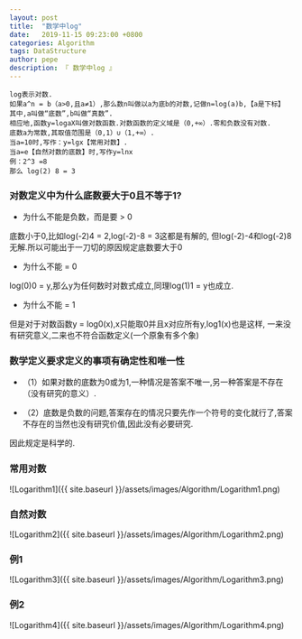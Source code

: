 ```yaml
---
layout: post
title:  "数学中log"
date:   2019-11-15 09:23:00 +0800
categories: Algorithm
tags: DataStructure
author: pepe
description: 『 数学中log 』
---
```




```
log表示对数.
如果a^n = b（a>0,且a≠1）,那么数n叫做以a为底b的对数,记做n=log(a)b,【a是下标】
其中,a叫做“底数”,b叫做“真数”.
相应地,函数y=logaX叫做对数函数.对数函数的定义域是（0,+∞）.零和负数没有对数.
底数a为常数,其取值范围是（0,1）∪（1,+∞）.
当a=10时,写作：y=lgx【常用对数】.
当a=e【自然对数的底数】时,写作y=lnx
例：2^3 =8
那么 log(2) 8 = 3
```

### **对数定义中为什么底数要大于0且不等于1?**

* 为什么不能是负数，而是要 > 0

底数小于0,比如log(-2)4 = 2,log(-2)-8 = 3这都是有解的,
但log(-2)-4和log(-2)8无解.所以可能出于一刀切的原因规定底数要大于0

* 为什么不能 = 0

log(0)0 = y,那么y为任何数时对数式成立,同理log(1)1 = y也成立.

* 为什么不能 = 1

但是对于对数函数y = log0(x),x只能取0并且x对应所有y,log1(x)也是这样,
一来没有研究意义,二来也不符合函数定义(一个原象有多个象)


### **数学定义要求定义的事项有确定性和唯一性**

* （1）如果对数的底数为0或为1,一种情况是答案不唯一,另一种答案是不存在（没有研究的意义）.

* （2）底数是负数的问题,答案存在的情况只要先作一个符号的变化就行了,答案不存在的当然也没有研究价值,因此没有必要研究.

因此规定是科学的.


### **常用对数**

![Logarithm1]({{ site.baseurl }}/assets/images/Algorithm/Logarithm1.png)

### **自然对数**

![Logarithm2]({{ site.baseurl }}/assets/images/Algorithm/Logarithm2.png)

### **例1**

![Logarithm3]({{ site.baseurl }}/assets/images/Algorithm/Logarithm3.png)

### **例2**

![Logarithm4]({{ site.baseurl }}/assets/images/Algorithm/Logarithm4.png)







